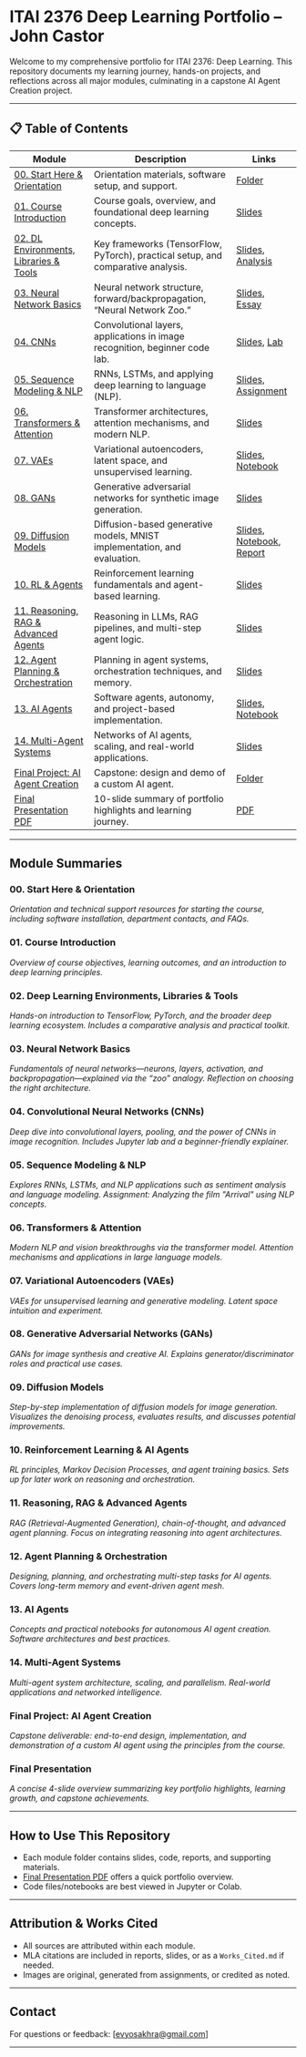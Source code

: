 # ITAI 2376 Deep Learning Portfolio – John Castor

Welcome to my comprehensive portfolio for ITAI 2376: Deep Learning. This repository documents my learning journey, hands-on projects, and reflections across all major modules, culminating in a capstone AI Agent Creation project.

---

## 📋 Table of Contents

| Module | Description | Links |
|--------|-------------|-------|
| [00. Start Here & Orientation](#00-start-here--orientation) | Orientation materials, software setup, and support. | [Folder](00_Start_Here_Orientation/) |
| [01. Course Introduction](#01-course-introduction) | Course goals, overview, and foundational deep learning concepts. | [Slides](01_Intro/ITAI_2376_Module_01_Deep_Learning.pptx) |
| [02. DL Environments, Libraries & Tools](#02-dl-environments-libraries--tools) | Key frameworks (TensorFlow, PyTorch), practical setup, and comparative analysis. | [Slides](02_DL_Environments_Tools/ITAI_2376_Module_02_DL_Toolkit.pptx), [Analysis](02_DL_Environments_Tools/A02a_Comparative_Analysis.pptx) |
| [03. Neural Network Basics](#03-neural-network-basics) | Neural network structure, forward/backpropagation, “Neural Network Zoo.” | [Slides](03_Neural_Network_Basics/ITAI_2376_Module_03_2025_Neural_Network_Basics.pptx), [Essay](03_Neural_Network_Basics/A03_Neural_Network_Zoo.docx) |
| [04. CNNs](#04-convolutional-neural-networks) | Convolutional layers, applications in image recognition, beginner code lab. | [Slides](04_Convolutional_Neural_Networks/ITAI_2376_Module_04_2025_CNN.pptx), [Lab](04_Convolutional_Neural_Networks/ITAI_2376_L04_CNN_Intro.ipynb) |
| [05. Sequence Modeling & NLP](#05-sequence-modeling--nlp) | RNNs, LSTMs, and applying deep learning to language (NLP). | [Slides](05_Sequence_Modeling_NLP/ITAI_2376_Module_05_2025_Sequence_Modeling_NLP_RNNs.pptx), [Assignment](05_Sequence_Modeling_NLP/A05_Arrival_NLP.docx) |
| [06. Transformers & Attention](#06-transformers--attention) | Transformer architectures, attention mechanisms, and modern NLP. | [Slides](06_Transformers_Attention/ITAI_2376_Module_06_2025_Transformer_Architecture.pptx) |
| [07. VAEs](#07-vaes) | Variational autoencoders, latent space, and unsupervised learning. | [Slides](07_VAEs/ITAI_2376_Module_07_VAEs_and_Autoencoders.pptx), [Notebook](07_VAEs/VAE_notebook.ipynb) |
| [08. GANs](#08-gans) | Generative adversarial networks for synthetic image generation. | [Slides](08_GANs/ITAI_2376_Module_08_2025_GANs.pptx) |
| [09. Diffusion Models](#09-diffusion-models) | Diffusion-based generative models, MNIST implementation, and evaluation. | [Slides](09_Diffusion_Models/ITAI_2376_Module_09_2025_Diffusion_Models.pptx), [Notebook](09_Diffusion_Models/Diffusion_notebook.pdf), [Report](09_Diffusion_Models/Diffusion_Report.pdf) |
| [10. RL & Agents](#10-rl--agents) | Reinforcement learning fundamentals and agent-based learning. | [Slides](10_RL_and_Agents/ITAI_2376_Module_10_2025_RL_Agents.pptx) |
| [11. Reasoning, RAG & Advanced Agents](#11-reasoning-rag--advanced-agents) | Reasoning in LLMs, RAG pipelines, and multi-step agent logic. | [Slides](11_Reasoning_RAG/ITAI_2376_Module_11_Advance_Agents_Reasoning_Models.pptx) |
| [12. Agent Planning & Orchestration](#12-agent-planning--orchestration) | Planning in agent systems, orchestration techniques, and memory. | [Slides](12_Agent_Planning_Orchestration/ITAI_2376_Module_12_2025_Agent_Planning_Orchestration.pptx) |
| [13. AI Agents](#13-ai-agents) | Software agents, autonomy, and project-based implementation. | [Slides](13_AI_Agents/ITAI_2376_Mod_13_AI_Agents.pptx), [Notebook](13_AI_Agents/Creating_an_AI_Agent.ipynb) |
| [14. Multi-Agent Systems](#14-multi-agent-systems) | Networks of AI agents, scaling, and real-world applications. | [Slides](14_Multi_Agent_Systems/ITAI_2376_Mod_06_Network_Engineering.pptx) |
| [Final Project: AI Agent Creation](#final-project-ai-agent-creation) | Capstone: design and demo of a custom AI agent. | [Folder](Final_Project/AI_Agent_Creation/) |
| [Final Presentation PDF](#final-presentation) | 10-slide summary of portfolio highlights and learning journey. | [PDF](Pf_JohnCastor_ITAI2376.pdf) |

---

## Module Summaries

### 00. Start Here & Orientation
*Orientation and technical support resources for starting the course, including software installation, department contacts, and FAQs.*

### 01. Course Introduction
*Overview of course objectives, learning outcomes, and an introduction to deep learning principles.*

### 02. Deep Learning Environments, Libraries & Tools
*Hands-on introduction to TensorFlow, PyTorch, and the broader deep learning ecosystem. Includes a comparative analysis and practical toolkit.*

### 03. Neural Network Basics
*Fundamentals of neural networks—neurons, layers, activation, and backpropagation—explained via the “zoo” analogy. Reflection on choosing the right architecture.*

### 04. Convolutional Neural Networks (CNNs)
*Deep dive into convolutional layers, pooling, and the power of CNNs in image recognition. Includes Jupyter lab and a beginner-friendly explainer.*

### 05. Sequence Modeling & NLP
*Explores RNNs, LSTMs, and NLP applications such as sentiment analysis and language modeling. Assignment: Analyzing the film "Arrival" using NLP concepts.*

### 06. Transformers & Attention
*Modern NLP and vision breakthroughs via the transformer model. Attention mechanisms and applications in large language models.*

### 07. Variational Autoencoders (VAEs)
*VAEs for unsupervised learning and generative modeling. Latent space intuition and experiment.*

### 08. Generative Adversarial Networks (GANs)
*GANs for image synthesis and creative AI. Explains generator/discriminator roles and practical use cases.*

### 09. Diffusion Models
*Step-by-step implementation of diffusion models for image generation. Visualizes the denoising process, evaluates results, and discusses potential improvements.*

### 10. Reinforcement Learning & AI Agents
*RL principles, Markov Decision Processes, and agent training basics. Sets up for later work on reasoning and orchestration.*

### 11. Reasoning, RAG & Advanced Agents
*RAG (Retrieval-Augmented Generation), chain-of-thought, and advanced agent planning. Focus on integrating reasoning into agent architectures.*

### 12. Agent Planning & Orchestration
*Designing, planning, and orchestrating multi-step tasks for AI agents. Covers long-term memory and event-driven agent mesh.*

### 13. AI Agents
*Concepts and practical notebooks for autonomous AI agent creation. Software architectures and best practices.*

### 14. Multi-Agent Systems
*Multi-agent system architecture, scaling, and parallelism. Real-world applications and networked intelligence.*

### Final Project: AI Agent Creation
*Capstone deliverable: end-to-end design, implementation, and demonstration of a custom AI agent using the principles from the course.*

### Final Presentation
*A concise 4-slide overview summarizing key portfolio highlights, learning growth, and capstone achievements.*

---

## How to Use This Repository

- Each module folder contains slides, code, reports, and supporting materials.
- [Final Presentation PDF](Pf_JohnCastor_ITAI2376.pdf) offers a quick portfolio overview.
- Code files/notebooks are best viewed in Jupyter or Colab.

---

## Attribution & Works Cited

- All sources are attributed within each module.
- MLA citations are included in reports, slides, or as a `Works_Cited.md` if needed.
- Images are original, generated from assignments, or credited as noted.

---

## Contact

For questions or feedback: [evyosakhra@gmail.com]

---

